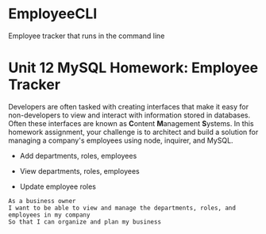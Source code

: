 # EmployeeCLI
Employee tracker that runs in the command line

# Unit 12 MySQL Homework: Employee Tracker

Developers are often tasked with creating interfaces that make it easy for non-developers to view and interact with information stored in databases. Often these interfaces are known as **C**ontent **M**anagement **S**ystems. In this homework assignment, your challenge is to architect and build a solution for managing a company's employees using node, inquirer, and MySQL.

  * Add departments, roles, employees

  * View departments, roles, employees

  * Update employee roles
  
  ```
As a business owner
I want to be able to view and manage the departments, roles, and employees in my company
So that I can organize and plan my business
```
